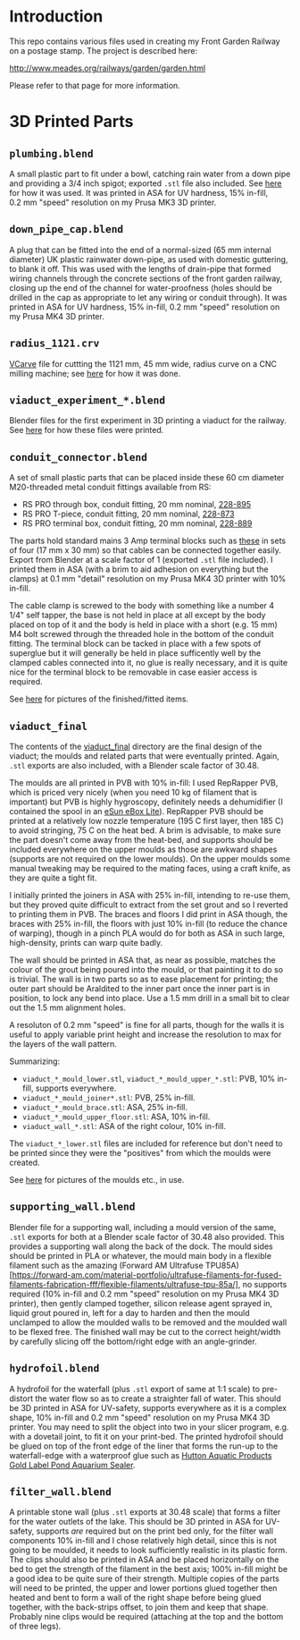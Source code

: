 # Introduction

This repo contains various files used in creating my Front Garden Railway on a postage stamp.  The project is described here:

http://www.meades.org/railways/garden/garden.html

Please refer to that page for more information.

# 3D Printed Parts

## `plumbing.blend`
A small plastic part to fit under a bowl, catching rain water from a down pipe and providing a 3/4&nbsp;inch spigot; exported `.stl` file also included.  See [here](http://www.meades.org/railways/garden/garden.html#plumbing) for how it was used.  It was printed in ASA for UV hardness, 15% in-fill, 0.2&nbsp;mm "speed" resolution on my Prusa MK3 3D printer.

## `down_pipe_cap.blend`
A plug that can be fitted into the end of a normal-sized (65&nbsp;mm internal diameter) UK plastic rainwater down-pipe, as used with domestic guttering, to blank it off.  This was used with the lengths of drain-pipe that formed wiring channels through the concrete sections of the front garden railway, closing up the end of the channel for water-proofness (holes should be drilled in the cap as appropriate to let any wiring or conduit through).  It was printed in ASA for UV hardness, 15% in-fill, 0.2&nbsp;mm "speed" resolution on my Prusa MK4 3D printer.

## `radius_1121.crv`
[VCarve](https://www.vectric.com/products/vcarve/) file for cuttting the 1121&nbsp;mm, 45&nbsp;mm wide, radius curve on a CNC milling machine; see [here](https://www.meades.org/railways/garden/garden.html#curve) for how it was done.

## `viaduct_experiment_*.blend`
Blender files for the first experiment in 3D printing a viaduct for the railway.  See [here](https://www.meades.org/railways/garden/garden.html#viaduct_experiment) for how these files were printed.

## `conduit_connector.blend`
A set of small plastic parts that can be placed inside these 60&nbsp;cm diameter M20-threaded metal conduit fittings available from RS:

- RS PRO through box, conduit fitting, 20&nbsp;mm nominal, [228-895](https://uk.rs-online.com/web/p/conduit-fittings/0228895)
- RS PRO T-piece, conduit fitting, 20&nbsp;mm nominal, [228-873](https://uk.rs-online.com/web/p/conduit-fittings/0228873)
- RS PRO terminal box, conduit fitting, 20&nbsp;mm nominal, [228-889](https://uk.rs-online.com/web/p/conduit-fittings/0228889)

The parts hold standard mains 3&nbsp;Amp terminal blocks such as [these](https://www.amazon.co.uk/GTSE-Electrical-Connector-Blocks-Terminal/dp/B08LNWMMHQ) in sets of four (17&nbsp;mm x 30&nbsp;mm) so that cables can be connected together easily.  Export from Blender at a scale factor of 1 (exported `.stl` file included).  I printed them in ASA (with a brim to aid adhesion on everything but the clamps) at 0.1&nbsp;mm "detail" resolution on my Prusa MK4 3D printer with 10% in-fill.

The cable clamp is screwed to the body with something like a number&nbsp;4 1/4" self tapper, the base is not held in place at all except by the body placed on top of it and the body is held in place with a short (e.g. 15&nbsp;mm) M4 bolt screwed through the threaded hole in the bottom of the conduit fitting.  The terminal block can be tacked in place with a few spots of superglue but it will generally be held in place sufficently well by the clamped cables connected into it, no glue is really necessary, and it is quite nice for the terminal block to be removable in case easier access is required.

See [here](https://www.meades.org/railways/garden/garden.html#piping_and_wiring) for pictures of the finished/fitted items.

## `viaduct_final`
The contents of the [viaduct_final](/viaduct_final) directory are the final design of the viaduct; the moulds and related parts that were eventually printed.  Again, `.stl` exports are also included, with a Blender scale factor of 30.48.

The moulds are all printed in PVB with 10% in-fill: I used RepRapper PVB, which is priced very nicely (when you need 10&nbsp;kg of filament that is important) but PVB is highly hygroscopy, definitely needs a dehumidifier (I contained the spool in an [eSun eBox Lite](https://www.esun3d.com/ebox_lite-product/)).  RepRapper PVB should be printed at a relatively low nozzle temperature (195&nbsp;C first layer, then 185&nbsp;C) to avoid stringing, 75&nbsp;C on the heat bed.  A brim is advisable, to make sure the part doesn't come away from the heat-bed, and supports should be included everywhere on the upper moulds as those are awkward shapes (supports are not required on the lower moulds).  On the upper moulds some manual tweaking may be required to the mating faces, using a craft knife, as they are quite a tight fit.

I initially printed the joiners in ASA with 25% in-fill, intending to re-use them, but they proved quite difficult to extract from the set grout and so I reverted to printing them in PVB.  The braces and floors I did print in ASA though, the braces with 25% in-fill, the floors with just 10% in-fill (to reduce the chance of warping), though in a pinch PLA would do for both as ASA in such large, high-density, prints can warp quite badly.

The wall should be printed in ASA that, as near as possible, matches the colour of the grout being poured into the mould, or that painting it to do so is trivial.  The wall is in two parts so as to ease placement for printing; the outer part should be Araldited to the inner part once the inner part is in position, to lock any bend into place.  Use a 1.5&nbsp;mm drill in a small bit to clear out the 1.5&nbsp;mm alignment holes.

A resoluton of 0.2&nbsp;mm "speed" is fine for all parts, though for the walls it is useful to apply variable print height and increase the resolution to max for the layers of the wall pattern.

Summarizing:

- `viaduct_*_mould_lower.stl`, `viaduct_*_mould_upper_*.stl`: PVB, 10% in-fill, supports everywhere.
- `viaduct_*_mould_joiner*.stl`: PVB, 25% in-fill.
- `viaduct_*_mould_brace.stl`: ASA, 25% in-fill.
- `viaduct_*_mould_upper_floor.stl`: ASA, 10% in-fill.
- `viaduct_wall_*.stl`: ASA of the right colour, 10% in-fill.

The `viaduct_*_lower.stl` files are included for reference but don't need to be printed since they were the "positives" from which the moulds were created.

See [here](https://www.meades.org/railways/garden/garden.html#viaduct_manufacture_begins) for pictures of the moulds etc., in use.

## `supporting_wall.blend`
Blender file for a supporting wall, including a mould version of the same, `.stl` exports for both at a Blender scale factor of 30.48 also provided.  This provides a supporting wall along the back of the dock.  The mould sides should be printed in PLA or whatever, the mould main body in a flexible filament such as the amazing (Forward AM Ultrafuse TPU85A)[https://forward-am.com/material-portfolio/ultrafuse-filaments-for-fused-filaments-fabrication-fff/flexible-filaments/ultrafuse-tpu-85a/], no supports required (10% in-fill and 0.2&nbsp;mm "speed" resolution on my Prusa MK4 3D printer), then gently clamped together, silicon release agent sprayed in, liquid grout poured in, left for a day to harden and then the mould unclamped to allow the moulded walls to be removed and the moulded wall to be flexed free.  The finished wall may be cut to the correct height/width by carefully slicing off the bottom/right edge with an angle-grinder.

## `hydrofoil.blend`
A hydrofoil for the waterfall (plus `.stl` export of same at 1:1 scale) to pre-distort the water flow so as to create a straighter fall of water.  This should be 3D printed in ASA for UV-safety, supports everywhere as it is a complex shape, 10% in-fill and 0.2&nbsp;mm "speed" resolution on my Prusa MK4 3D printer.  You may need to split the object into two in your slicer program, e.g. with a dovetail joint, to fit it on your print-bed.  The printed hydrofoil should be glued on top of the front edge of the liner that forms the run-up to the waterfall-edge with a waterproof glue such as [Hutton Aquatic Products Gold Label Pond Aquarium Sealer](https://www.huttonaquaticproducts.co.uk/products/gold-label-pond-aquarium-sealer/).

## `filter_wall.blend`
A printable stone wall (plus `.stl` exports at 30.48 scale) that forms a filter for the water outlets of the lake.  This should be 3D printed in ASA for UV-safety, supports _are_ required but on the print bed only, for the filter wall components 10% in-fill and I chose relatively high detail, since this is not going to be moulded, it needs to look sufficiently realistic in its plastic form.  The clips should also be printed in ASA and be placed horizontally on the bed to get the strength of the filament in the best axis; 100% in-fill might be a good idea to be quite sure of their strength.  Multiple copies of the parts will need to be printed, the upper and lower portions glued together then heated and bent to form a wall of the right shape before being glued together, with the back-strips offset, to join them and keep that shape.  Probably nine clips would be required (attaching at the top and the bottom of three legs).
